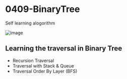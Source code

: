 # 0409-BinaryTree
Self learning alogorithm

![image](https://user-images.githubusercontent.com/92348692/230760159-3f8d04d1-85c5-4676-b834-5fa7109f849e.png)

## Learning the traversal in Binary Tree 
- Recursion Traversal
- Traversal with Stack & Queue
- Traversal Order By Layer (BFS)
